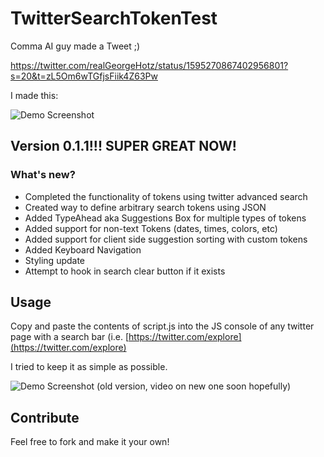 # TwitterSearchTokenTest

Comma AI guy made a Tweet ;)

https://twitter.com/realGeorgeHotz/status/1595270867402956801?s=20&t=zL5Om6wTGfjsFiik4Z63Pw

I made this:

![Demo Screenshot](https://cdn.discordapp.com/attachments/803131522571829289/1044900876772446219/image.png)

## Version 0.1.1!!! SUPER GREAT NOW!

### What's new?

- Completed the functionality of tokens using twitter advanced search
- Created way to define arbitrary search tokens using JSON
- Added TypeAhead aka Suggestions Box for multiple types of tokens
- Added support for non-text Tokens (dates, times, colors, etc)
- Added support for client side suggestion sorting with custom tokens
- Added Keyboard Navigation
- Styling update
- Attempt to hook in search clear button if it exists

## Usage

Copy and paste the contents of script.js into the JS console of any twitter page with a search bar (i.e. [https://twitter.com/explore](https://twitter.com/explore)

I tried to keep it as simple as possible.

![Demo Screenshot](https://cdn.discordapp.com/attachments/803131522571829289/1044900876772446219/image.png)
(old version, video on new one soon hopefully)

## Contribute

Feel free to fork and make it your own!
